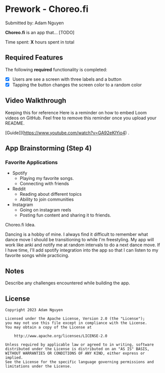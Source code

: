 # Prework - Choreo.fi

Submitted by: Adam Nguyen

**Choreo.fi** is an app that... [TODO] 

Time spent: **X** hours spent in total

## Required Features

The following **required** functionality is completed:

- [x] Users are see a screen with three labels and a button
- [x] Tapping the button changes the screen color to a random color
 
## Video Walkthrough
Keeping this for reference
Here is a reminder on how to embed Loom videos on GitHub. Feel free to remove this reminder once you upload your README. 

[Guide]](https://www.youtube.com/watch?v=GA92eKlYio4) .

## App Brainstorming (Step 4)
### Favorite Applications
- Spotify
  - Playing my favorite songs.
  - Connecting with friends
- Reddit
  - Reading about different topics
  - Ability to join communities
- Instagram
  - Going on instagram reels
  - Posting fun content and sharing it to friends.

Choreo.fi Idea.

Dancing is a hobby of mine. I always find it difficult to remember what dance move I should be transitioning to while I'm freestyling. My app will work like anki and notify me at random intervals to do a next dance move. 
If I have time, I'll add spotify integration into the app so that I can listen to my favorite songs while practicing.
## Notes

Describe any challenges encountered while building the app.

## License

    Copyright 2023 Adam Nguyen

    Licensed under the Apache License, Version 2.0 (the "License");
    you may not use this file except in compliance with the License.
    You may obtain a copy of the License at

        http://www.apache.org/licenses/LICENSE-2.0

    Unless required by applicable law or agreed to in writing, software
    distributed under the License is distributed on an "AS IS" BASIS,
    WITHOUT WARRANTIES OR CONDITIONS OF ANY KIND, either express or implied.
    See the License for the specific language governing permissions and
    limitations under the License.
